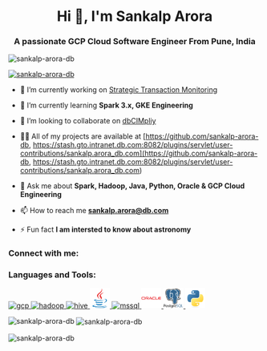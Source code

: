 <h1 align="center">Hi 👋, I'm Sankalp Arora</h1>
<h3 align="center">A passionate GCP Cloud Software Engineer From Pune, India</h3>

<p align="left"> <img src="https://komarev.com/ghpvc/?username=sankalp-arora-db&label=Profile%20views&color=0e75b6&style=flat" alt="sankalp-arora-db" /> </p>

<p align="left"> <a href="https://github.com/ryo-ma/github-profile-trophy"><img src="https://github-profile-trophy.vercel.app/?username=sankalp-arora-db" alt="sankalp-arora-db" /></a> </p>

- 🔭 I’m currently working on [Strategic Transaction Monitoring](https://github.com/y253-q6ix)

- 🌱 I’m currently learning **Spark 3.x, GKE Engineering**

- 👯 I’m looking to collaborate on [dbCIMpliy](https://stash.gto.intranet.db.com:8082/projects/MSNXTGEN/repos/db-rca-ts-framework-models-designer/browse)

- 👨‍💻 All of my projects are available at [https://github.com/sankalp-arora-db, https://stash.gto.intranet.db.com:8082/plugins/servlet/user-contributions/sankalp.arora_db.com](https://github.com/sankalp-arora-db, https://stash.gto.intranet.db.com:8082/plugins/servlet/user-contributions/sankalp.arora_db.com)

- 💬 Ask me about **Spark, Hadoop, Java, Python, Oracle & GCP Cloud Engineering**

- 📫 How to reach me **sankalp.arora@db.com**

- ⚡ Fun fact **I am intersted to know about astronomy**

<h3 align="left">Connect with me:</h3>
<p align="left">
</p>

<h3 align="left">Languages and Tools:</h3>
<p align="left"> <a href="https://cloud.google.com" target="_blank" rel="noreferrer"> <img src="https://www.vectorlogo.zone/logos/google_cloud/google_cloud-icon.svg" alt="gcp" width="40" height="40"/> </a> <a href="https://hadoop.apache.org/" target="_blank" rel="noreferrer"> <img src="https://www.vectorlogo.zone/logos/apache_hadoop/apache_hadoop-icon.svg" alt="hadoop" width="40" height="40"/> </a> <a href="https://hive.apache.org/" target="_blank" rel="noreferrer"> <img src="https://www.vectorlogo.zone/logos/apache_hive/apache_hive-icon.svg" alt="hive" width="40" height="40"/> </a> <a href="https://www.java.com" target="_blank" rel="noreferrer"> <img src="https://raw.githubusercontent.com/devicons/devicon/master/icons/java/java-original.svg" alt="java" width="40" height="40"/> </a> <a href="https://www.microsoft.com/en-us/sql-server" target="_blank" rel="noreferrer"> <img src="https://www.svgrepo.com/show/303229/microsoft-sql-server-logo.svg" alt="mssql" width="40" height="40"/> </a> <a href="https://www.oracle.com/" target="_blank" rel="noreferrer"> <img src="https://raw.githubusercontent.com/devicons/devicon/master/icons/oracle/oracle-original.svg" alt="oracle" width="40" height="40"/> </a> <a href="https://www.postgresql.org" target="_blank" rel="noreferrer"> <img src="https://raw.githubusercontent.com/devicons/devicon/master/icons/postgresql/postgresql-original-wordmark.svg" alt="postgresql" width="40" height="40"/> </a> <a href="https://www.python.org" target="_blank" rel="noreferrer"> <img src="https://raw.githubusercontent.com/devicons/devicon/master/icons/python/python-original.svg" alt="python" width="40" height="40"/> </a> </p>

<p><img align="left" src="https://github-readme-stats.vercel.app/api/top-langs?username=sankalp-arora-db&show_icons=true&locale=en&layout=compact" alt="sankalp-arora-db" /></p>

<p>&nbsp;<img align="center" src="https://github-readme-stats.vercel.app/api?username=sankalp-arora-db&show_icons=true&locale=en" alt="sankalp-arora-db" /></p>

<p><img align="center" src="https://github-readme-streak-stats.herokuapp.com/?user=sankalp-arora-db&" alt="sankalp-arora-db" /></p>
